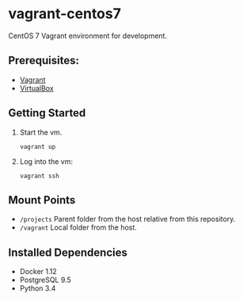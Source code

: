 # vagrant-centos7

CentOS 7 Vagrant environment for development.

## Prerequisites:

- [Vagrant](https://www.vagrantup.com)
- [VirtualBox](https://www.virtualbox.org)

## Getting Started

1. Start the vm.

    ```
    vagrant up
    ```

2. Log into the vm:

    ```
    vagrant ssh
    ```

## Mount Points

- `/projects` Parent folder from the host relative from this repository.
- `/vagrant` Local folder from the host.

## Installed Dependencies

- Docker 1.12
- PostgreSQL 9.5
- Python 3.4
